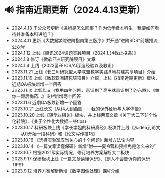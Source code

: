 # 🔊 指南近期更新（2024.4.13更新）

* 2024.4.13 于公众号更新《进组是怎么回事？作为低年级本科生，我要如何看待并准备本科进组？》
* 2024.4.11 更新《大数据学院进阶指南第三版序》并开通“进阶SDS”前端推流公众号
* 2024.1.12 上线《腾讯2024课题实践项目（2024.1.24截止投递）》
* 2024.1.8 修订《微软亚洲研究院项目》文章
* 2024.1.4 上线《2023届EE/CS/AI深造经验以及教训》
* 2023.11.21 上线《长三角研究型大学联盟教学实践基地共建共享项目》介绍
* 2023.11.19 上线《微软亚洲研究院项目》介绍，上线《指南近期更新》板块，近期QA板块新增一个回答
* 2023.11.16 上线长文《我用四年时间，意识到了高中就意识到了的东西》、《给你一颗后悔药...》专栏新增两个回答
* 2023.11.6 近期QA板块新增一个回答
* 2023.10.21 上线长文《从科大到燕园——我的保外经历与大学体悟》
* 2023.10.20 上线《转专业相关》板块，并上线两篇文章《关于大二下非个性化转院》、《关于个性化大数据一些tips》
* 2023.10.17 科研板块上线《学长学姐的科研真经》板块并上线《从idea到论文——从0开始一段科研》和《论文写作技巧》
* 2023.10.16 《选择实验室应当关心的十个问题》新增方法论内容
* 2023.10.14 《一篇文章读懂保研》新增“附——夏令营和预推免是怎么来的”
* 2023.10.7 根据2021级实际情况，修订培养方案解析大二板块
* 2023.9.17 保研板块上线《一篇文章读懂保研》、《别人不会告诉你的保研TIPS》
* 2023.9.12 培养方案解析新增《数字图像处理》课程介绍

